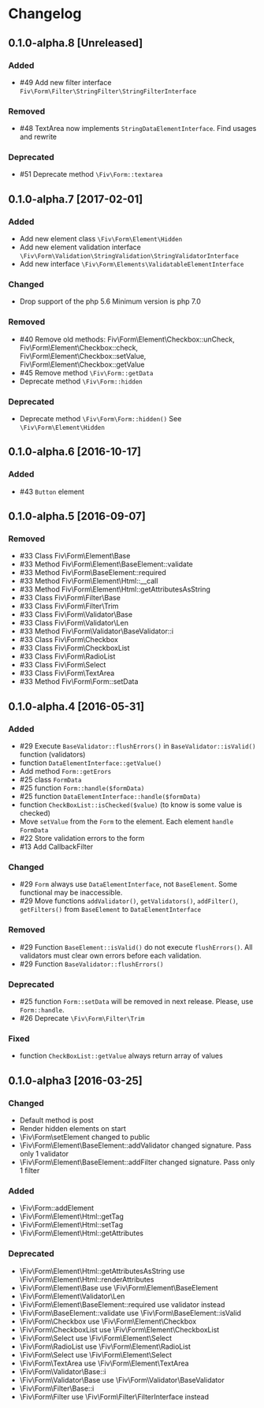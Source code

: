 # Changelog
## 0.1.0-alpha.8 [Unreleased]
### Added
  - #49 Add new filter interface `Fiv\Form\Filter\StringFilter\StringFilterInterface`

### Removed  
  - #48 TextArea now implements `StringDataElementInterface`. Find usages and rewrite
    
### Deprecated
  - #51 Deprecate method  `\Fiv\Form::textarea`

## 0.1.0-alpha.7 [2017-02-01]
### Added
  - Add new element class `\Fiv\Form\Element\Hidden`
  - Add new element validation interface `\Fiv\Form\Validation\StringValidation\StringValidatorInterface`
  - Add new interface `\Fiv\Form\Elements\ValidatableElementInterface`
   
### Changed
  - Drop support of the php 5.6 Minimum version is php 7.0

### Removed
  - #40 Remove old methods: Fiv\Form\Element\Checkbox::unCheck, Fiv\Form\Element\Checkbox::check, Fiv\Form\Element\Checkbox::setValue, Fiv\Form\Element\Checkbox::getValue
  - #45 Remove method `\Fiv\Form::getData`
  - Deprecate method  `\Fiv\Form::hidden`

### Deprecated
  - Deprecate method `\Fiv\Form\Form::hidden()` See `\Fiv\Form\Element\Hidden`
  
## 0.1.0-alpha.6 [2016-10-17]
### Added
  - #43 `Button` element

## 0.1.0-alpha.5 [2016-09-07]
### Removed
  - #33 Class Fiv\Form\Element\Base
  - #33 Method Fiv\Form\Element\BaseElement::validate
  - #33 Method Fiv\Form\BaseElement::required
  - #33 Method Fiv\Form\Element\Html::__call
  - #33 Method Fiv\Form\Element\Html::getAttributesAsString
  - #33 Class Fiv\Form\Filter\Base
  - #33 Class Fiv\Form\Filter\Trim
  - #33 Class Fiv\Form\Validator\Base
  - #33 Class Fiv\Form\Validator\Len
  - #33 Method Fiv\Form\Validator\BaseValidator::i
  - #33 Class Fiv\Form\Checkbox
  - #33 Class Fiv\Form\CheckboxList
  - #33 Class Fiv\Form\RadioList
  - #33 Class Fiv\Form\Select
  - #33 Class Fiv\Form\TextArea
  - #33 Method Fiv\Form\Form::setData

## 0.1.0-alpha.4 [2016-05-31]
### Added
  - #29 Execute `BaseValidator::flushErrors()` in `BaseValidator::isValid()` function (validators)
  - function `DataElementInterface::getValue()`
  - Add method `Form::getErors`
  - #25 class `FormData`
  - #25 function `Form::handle($formData)`
  - #25 function `DataElementInterface::handle($formData)`
  - function `CheckBoxList::isChecked($value)` (to know is some value is checked)
  - Move `setValue` from the `Form` to the element. Each element `handle` `FormData`
  - #22 Store validation errors to the form
  - #13 Add CallbackFilter

### Changed
 - #29 `Form` always use `DataElementInterface`, not `BaseElement`. Some functional may be inaccessible.
 - #29 Move functions `addValidator()`, `getValidators()`, `addFilter()`, `getFilters()` from `BaseElement` to `DataElementInterface`

### Removed
 - #29 Function `BaseElement::isValid()` do not execute `flushErrors()`. All validators must clear own errors before each validation.
 - #29 Function `BaseValidator::flushErrors()`

### Deprecated
  - #25 function `Form::setData` will be removed in next release. Please, use `Form::handle`.
  - #26 Deprecate `\Fiv\Form\Filter\Trim`

### Fixed
  - function `CheckBoxList::getValue` always return array of values

## 0.1.0-alpha3 [2016-03-25]

### Changed
- Default method is post
- Render hidden elements on start
- \Fiv\Form\setElement changed to public
- \Fiv\Form\Element\BaseElement::addValidator changed signature. Pass only 1 validator
- \Fiv\Form\Element\BaseElement::addFilter changed signature. Pass only 1 filter


### Added
- \Fiv\Form::addElement
- \Fiv\Form\Element\Html::getTag
- \Fiv\Form\Element\Html::setTag
- \Fiv\Form\Element\Html::getAttributes

### Deprecated
- \Fiv\Form\Element\Html::getAttributesAsString use \Fiv\Form\Element\Html::renderAttributes
- \Fiv\Form\Element\Base use \Fiv\Form\Element\BaseElement
- \Fiv\Form\Element\Validator\Len
- \Fiv\Form\Element\BaseElement::required use validator instead
- \Fiv\Form\BaseElement::validate use \Fiv\Form\BaseElement::isValid
- \Fiv\Form\Checkbox use \Fiv\Form\Element\Checkbox
- \Fiv\Form\CheckboxList use \Fiv\Form\Element\CheckboxList
- \Fiv\Form\Select use \Fiv\Form\Element\Select
- \Fiv\Form\RadioList use \Fiv\Form\Element\RadioList
- \Fiv\Form\Select use \Fiv\Form\Element\Select
- \Fiv\Form\TextArea use \Fiv\Form\Element\TextArea
- \Fiv\Form\Validator\Base::i
- \Fiv\Form\Validator\Base use \Fiv\Form\Validator\BaseValidator
- \Fiv\Form\Filter\Base::i
- \Fiv\Form\Filter use \Fiv\Form\Filter\FilterInterface instead
